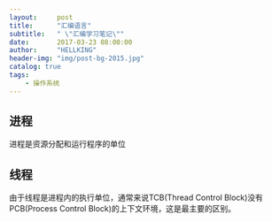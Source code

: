 ```yaml
---
layout:     post
title:      "汇编语言"
subtitle:   " \"汇编学习笔记\""
date:       2017-03-23 08:00:00
author:     "HELLKING"
header-img: "img/post-bg-2015.jpg"
catalog: true
tags:
    - 操作系统
---
```


## 进程
进程是资源分配和运行程序的单位

## 线程
由于线程是进程内的执行单位，通常来说TCB(Thread Control Block)没有PCB(Process Control Block)的上下文环境，这是最主要的区别。
